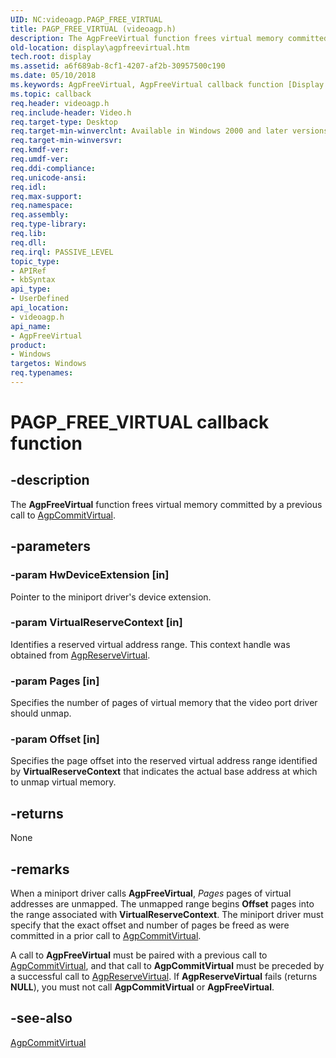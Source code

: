 ```yaml
---
UID: NC:videoagp.PAGP_FREE_VIRTUAL
title: PAGP_FREE_VIRTUAL (videoagp.h)
description: The AgpFreeVirtual function frees virtual memory committed by a previous call to AgpCommitVirtual.
old-location: display\agpfreevirtual.htm
tech.root: display
ms.assetid: a6f689ab-8cf1-4207-af2b-30957500c190
ms.date: 05/10/2018
ms.keywords: AgpFreeVirtual, AgpFreeVirtual callback function [Display Devices], PAGP_FREE_VIRTUAL, PAGP_FREE_VIRTUAL callback, VideoPort_Functions_49eabd30-2590-466f-b9d4-f2577a7e78e4.xml, display.agpfreevirtual, videoagp/AgpFreeVirtual
ms.topic: callback
req.header: videoagp.h
req.include-header: Video.h
req.target-type: Desktop
req.target-min-winverclnt: Available in Windows 2000 and later versions of the Windows operating systems.
req.target-min-winversvr: 
req.kmdf-ver: 
req.umdf-ver: 
req.ddi-compliance: 
req.unicode-ansi: 
req.idl: 
req.max-support: 
req.namespace: 
req.assembly: 
req.type-library: 
req.lib: 
req.dll: 
req.irql: PASSIVE_LEVEL
topic_type:
- APIRef
- kbSyntax
api_type:
- UserDefined
api_location:
- videoagp.h
api_name:
- AgpFreeVirtual
product:
- Windows
targetos: Windows
req.typenames: 
---
```


# PAGP_FREE_VIRTUAL callback function


## -description


The <b>AgpFreeVirtual</b> function frees virtual memory committed by a previous call to <a href="https://docs.microsoft.com/windows-hardware/drivers/ddi/content/videoagp/nc-videoagp-pagp_commit_virtual">AgpCommitVirtual</a>.


## -parameters




### -param HwDeviceExtension [in]

Pointer to the miniport driver's device extension.


### -param VirtualReserveContext [in]

Identifies a reserved virtual address range. This context handle was obtained from <a href="https://docs.microsoft.com/windows-hardware/drivers/ddi/content/videoagp/nc-videoagp-pagp_reserve_virtual">AgpReserveVirtual</a>.


### -param Pages [in]

Specifies the number of pages of virtual memory that the video port driver should unmap.


### -param Offset [in]

Specifies the page offset into the reserved virtual address range identified by <b>VirtualReserveContext</b> that indicates the actual base address at which to unmap virtual memory.


## -returns



None




## -remarks



When a miniport driver calls <b>AgpFreeVirtual</b>, <i>Pages</i> pages of virtual addresses are unmapped. The unmapped range begins <b>Offset</b> pages into the range associated with <b>VirtualReserveContext</b>. The miniport driver must specify that the exact offset and number of pages be freed as were committed in a prior call to <a href="https://docs.microsoft.com/windows-hardware/drivers/ddi/content/videoagp/nc-videoagp-pagp_commit_virtual">AgpCommitVirtual</a>. 

A call to <b>AgpFreeVirtual</b> must be paired with a previous call to <a href="https://docs.microsoft.com/windows-hardware/drivers/ddi/content/videoagp/nc-videoagp-pagp_commit_virtual">AgpCommitVirtual</a>, and that call to <b>AgpCommitVirtual</b> must be preceded by a successful call to <a href="https://docs.microsoft.com/windows-hardware/drivers/ddi/content/videoagp/nc-videoagp-pagp_reserve_virtual">AgpReserveVirtual</a>. If <b>AgpReserveVirtual</b> fails (returns <b>NULL</b>), you must not call <b>AgpCommitVirtual</b> or <b>AgpFreeVirtual</b>. 




## -see-also




<a href="https://docs.microsoft.com/windows-hardware/drivers/ddi/content/videoagp/nc-videoagp-pagp_commit_virtual">AgpCommitVirtual</a>
 

 


